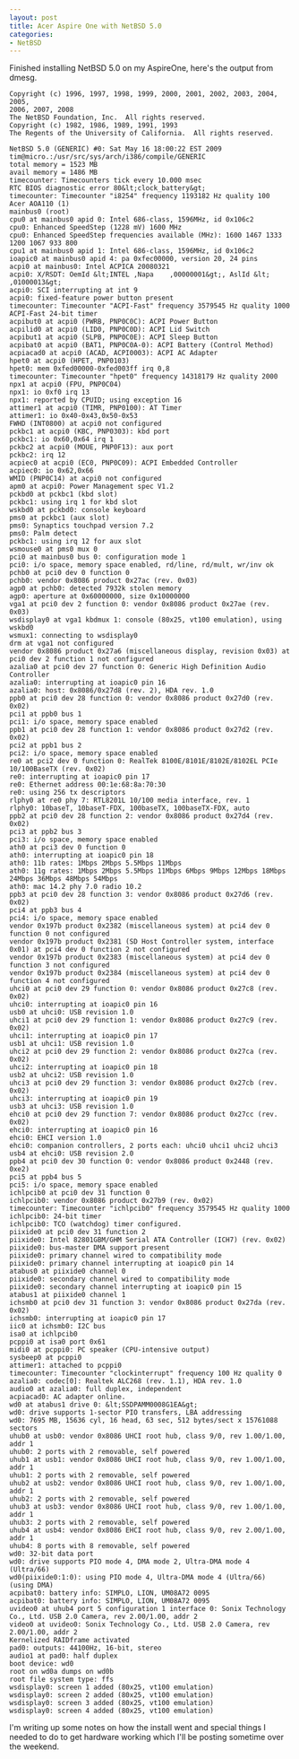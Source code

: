 ```yaml
---
layout: post
title: Acer Aspire One with NetBSD 5.0
categories:
- NetBSD
---
```


Finished installing NetBSD 5.0 on my AspireOne, here's the output from dmesg.

    Copyright (c) 1996, 1997, 1998, 1999, 2000, 2001, 2002, 2003, 2004, 2005,
    2006, 2007, 2008
    The NetBSD Foundation, Inc.  All rights reserved.
    Copyright (c) 1982, 1986, 1989, 1991, 1993
    The Regents of the University of California.  All rights reserved.

    NetBSD 5.0 (GENERIC) #0: Sat May 16 18:00:22 EST 2009
    tim@micro.:/usr/src/sys/arch/i386/compile/GENERIC
    total memory = 1523 MB
    avail memory = 1486 MB
    timecounter: Timecounters tick every 10.000 msec
    RTC BIOS diagnostic error 80&lt;clock_battery&gt;
    timecounter: Timecounter "i8254" frequency 1193182 Hz quality 100
    Acer AOA110 (1)
    mainbus0 (root)
    cpu0 at mainbus0 apid 0: Intel 686-class, 1596MHz, id 0x106c2
    cpu0: Enhanced SpeedStep (1228 mV) 1600 MHz
    cpu0: Enhanced SpeedStep frequencies available (MHz): 1600 1467 1333 1200 1067 933 800
    cpu1 at mainbus0 apid 1: Intel 686-class, 1596MHz, id 0x106c2
    ioapic0 at mainbus0 apid 4: pa 0xfec00000, version 20, 24 pins
    acpi0 at mainbus0: Intel ACPICA 20080321
    acpi0: X/RSDT: OemId &lt;INTEL ,Napa    ,00000001&gt;, AslId &lt;    ,01000013&gt;
    acpi0: SCI interrupting at int 9
    acpi0: fixed-feature power button present
    timecounter: Timecounter "ACPI-Fast" frequency 3579545 Hz quality 1000
    ACPI-Fast 24-bit timer
    acpibut0 at acpi0 (PWRB, PNP0C0C): ACPI Power Button
    acpilid0 at acpi0 (LID0, PNP0C0D): ACPI Lid Switch
    acpibut1 at acpi0 (SLPB, PNP0C0E): ACPI Sleep Button
    acpibat0 at acpi0 (BAT1, PNP0C0A-0): ACPI Battery (Control Method)
    acpiacad0 at acpi0 (ACAD, ACPI0003): ACPI AC Adapter
    hpet0 at acpi0 (HPET, PNP0103)
    hpet0: mem 0xfed00000-0xfed003ff irq 0,8
    timecounter: Timecounter "hpet0" frequency 14318179 Hz quality 2000
    npx1 at acpi0 (FPU, PNP0C04)
    npx1: io 0xf0 irq 13
    npx1: reported by CPUID; using exception 16
    attimer1 at acpi0 (TIMR, PNP0100): AT Timer
    attimer1: io 0x40-0x43,0x50-0x53
    FWHD (INT0800) at acpi0 not configured
    pckbc1 at acpi0 (KBC, PNP0303): kbd port
    pckbc1: io 0x60,0x64 irq 1
    pckbc2 at acpi0 (MOUE, PNP0F13): aux port
    pckbc2: irq 12
    acpiec0 at acpi0 (EC0, PNP0C09): ACPI Embedded Controller
    acpiec0: io 0x62,0x66
    WMID (PNP0C14) at acpi0 not configured
    apm0 at acpi0: Power Management spec V1.2
    pckbd0 at pckbc1 (kbd slot)
    pckbc1: using irq 1 for kbd slot
    wskbd0 at pckbd0: console keyboard
    pms0 at pckbc1 (aux slot)
    pms0: Synaptics touchpad version 7.2
    pms0: Palm detect
    pckbc1: using irq 12 for aux slot
    wsmouse0 at pms0 mux 0
    pci0 at mainbus0 bus 0: configuration mode 1
    pci0: i/o space, memory space enabled, rd/line, rd/mult, wr/inv ok
    pchb0 at pci0 dev 0 function 0
    pchb0: vendor 0x8086 product 0x27ac (rev. 0x03)
    agp0 at pchb0: detected 7932k stolen memory
    agp0: aperture at 0x60000000, size 0x10000000
    vga1 at pci0 dev 2 function 0: vendor 0x8086 product 0x27ae (rev. 0x03)
    wsdisplay0 at vga1 kbdmux 1: console (80x25, vt100 emulation), using wskbd0
    wsmux1: connecting to wsdisplay0
    drm at vga1 not configured
    vendor 0x8086 product 0x27a6 (miscellaneous display, revision 0x03) at pci0 dev 2 function 1 not configured
    azalia0 at pci0 dev 27 function 0: Generic High Definition Audio Controller
    azalia0: interrupting at ioapic0 pin 16
    azalia0: host: 0x8086/0x27d8 (rev. 2), HDA rev. 1.0
    ppb0 at pci0 dev 28 function 0: vendor 0x8086 product 0x27d0 (rev. 0x02)
    pci1 at ppb0 bus 1
    pci1: i/o space, memory space enabled
    ppb1 at pci0 dev 28 function 1: vendor 0x8086 product 0x27d2 (rev. 0x02)
    pci2 at ppb1 bus 2
    pci2: i/o space, memory space enabled
    re0 at pci2 dev 0 function 0: RealTek 8100E/8101E/8102E/8102EL PCIe 10/100BaseTX (rev. 0x02)
    re0: interrupting at ioapic0 pin 17
    re0: Ethernet address 00:1e:68:8a:70:30
    re0: using 256 tx descriptors
    rlphy0 at re0 phy 7: RTL8201L 10/100 media interface, rev. 1
    rlphy0: 10baseT, 10baseT-FDX, 100baseTX, 100baseTX-FDX, auto
    ppb2 at pci0 dev 28 function 2: vendor 0x8086 product 0x27d4 (rev. 0x02)
    pci3 at ppb2 bus 3
    pci3: i/o space, memory space enabled
    ath0 at pci3 dev 0 function 0
    ath0: interrupting at ioapic0 pin 18
    ath0: 11b rates: 1Mbps 2Mbps 5.5Mbps 11Mbps
    ath0: 11g rates: 1Mbps 2Mbps 5.5Mbps 11Mbps 6Mbps 9Mbps 12Mbps 18Mbps 24Mbps 36Mbps 48Mbps 54Mbps
    ath0: mac 14.2 phy 7.0 radio 10.2
    ppb3 at pci0 dev 28 function 3: vendor 0x8086 product 0x27d6 (rev. 0x02)
    pci4 at ppb3 bus 4
    pci4: i/o space, memory space enabled
    vendor 0x197b product 0x2382 (miscellaneous system) at pci4 dev 0 function 0 not configured
    vendor 0x197b product 0x2381 (SD Host Controller system, interface 0x01) at pci4 dev 0 function 2 not configured
    vendor 0x197b product 0x2383 (miscellaneous system) at pci4 dev 0 function 3 not configured
    vendor 0x197b product 0x2384 (miscellaneous system) at pci4 dev 0 function 4 not configured
    uhci0 at pci0 dev 29 function 0: vendor 0x8086 product 0x27c8 (rev. 0x02)
    uhci0: interrupting at ioapic0 pin 16
    usb0 at uhci0: USB revision 1.0
    uhci1 at pci0 dev 29 function 1: vendor 0x8086 product 0x27c9 (rev. 0x02)
    uhci1: interrupting at ioapic0 pin 17
    usb1 at uhci1: USB revision 1.0
    uhci2 at pci0 dev 29 function 2: vendor 0x8086 product 0x27ca (rev. 0x02)
    uhci2: interrupting at ioapic0 pin 18
    usb2 at uhci2: USB revision 1.0
    uhci3 at pci0 dev 29 function 3: vendor 0x8086 product 0x27cb (rev. 0x02)
    uhci3: interrupting at ioapic0 pin 19
    usb3 at uhci3: USB revision 1.0
    ehci0 at pci0 dev 29 function 7: vendor 0x8086 product 0x27cc (rev. 0x02)
    ehci0: interrupting at ioapic0 pin 16
    ehci0: EHCI version 1.0
    ehci0: companion controllers, 2 ports each: uhci0 uhci1 uhci2 uhci3
    usb4 at ehci0: USB revision 2.0
    ppb4 at pci0 dev 30 function 0: vendor 0x8086 product 0x2448 (rev. 0xe2)
    pci5 at ppb4 bus 5
    pci5: i/o space, memory space enabled
    ichlpcib0 at pci0 dev 31 function 0
    ichlpcib0: vendor 0x8086 product 0x27b9 (rev. 0x02)
    timecounter: Timecounter "ichlpcib0" frequency 3579545 Hz quality 1000
    ichlpcib0: 24-bit timer
    ichlpcib0: TCO (watchdog) timer configured.
    piixide0 at pci0 dev 31 function 2
    piixide0: Intel 82801GBM/GHM Serial ATA Controller (ICH7) (rev. 0x02)
    piixide0: bus-master DMA support present
    piixide0: primary channel wired to compatibility mode
    piixide0: primary channel interrupting at ioapic0 pin 14
    atabus0 at piixide0 channel 0
    piixide0: secondary channel wired to compatibility mode
    piixide0: secondary channel interrupting at ioapic0 pin 15
    atabus1 at piixide0 channel 1
    ichsmb0 at pci0 dev 31 function 3: vendor 0x8086 product 0x27da (rev. 0x02)
    ichsmb0: interrupting at ioapic0 pin 17
    iic0 at ichsmb0: I2C bus
    isa0 at ichlpcib0
    pcppi0 at isa0 port 0x61
    midi0 at pcppi0: PC speaker (CPU-intensive output)
    sysbeep0 at pcppi0
    attimer1: attached to pcppi0
    timecounter: Timecounter "clockinterrupt" frequency 100 Hz quality 0
    azalia0: codec[0]: Realtek ALC268 (rev. 1.1), HDA rev. 1.0
    audio0 at azalia0: full duplex, independent
    acpiacad0: AC adapter online.
    wd0 at atabus1 drive 0: &lt;SSDPAMM0008G1EA&gt;
    wd0: drive supports 1-sector PIO transfers, LBA addressing
    wd0: 7695 MB, 15636 cyl, 16 head, 63 sec, 512 bytes/sect x 15761088 sectors
    uhub0 at usb0: vendor 0x8086 UHCI root hub, class 9/0, rev 1.00/1.00, addr 1
    uhub0: 2 ports with 2 removable, self powered
    uhub1 at usb1: vendor 0x8086 UHCI root hub, class 9/0, rev 1.00/1.00, addr 1
    uhub1: 2 ports with 2 removable, self powered
    uhub2 at usb2: vendor 0x8086 UHCI root hub, class 9/0, rev 1.00/1.00, addr 1
    uhub2: 2 ports with 2 removable, self powered
    uhub3 at usb3: vendor 0x8086 UHCI root hub, class 9/0, rev 1.00/1.00, addr 1
    uhub3: 2 ports with 2 removable, self powered
    uhub4 at usb4: vendor 0x8086 EHCI root hub, class 9/0, rev 2.00/1.00, addr 1
    uhub4: 8 ports with 8 removable, self powered
    wd0: 32-bit data port
    wd0: drive supports PIO mode 4, DMA mode 2, Ultra-DMA mode 4 (Ultra/66)
    wd0(piixide0:1:0): using PIO mode 4, Ultra-DMA mode 4 (Ultra/66) (using DMA)
    acpibat0: battery info: SIMPLO, LION, UM08A72 0095
    acpibat0: battery info: SIMPLO, LION, UM08A72 0095
    uvideo0 at uhub4 port 5 configuration 1 interface 0: Sonix Technology Co., Ltd. USB 2.0 Camera, rev 2.00/1.00, addr 2
    video0 at uvideo0: Sonix Technology Co., Ltd. USB 2.0 Camera, rev 2.00/1.00, addr 2
    Kernelized RAIDframe activated
    pad0: outputs: 44100Hz, 16-bit, stereo
    audio1 at pad0: half duplex
    boot device: wd0
    root on wd0a dumps on wd0b
    root file system type: ffs
    wsdisplay0: screen 1 added (80x25, vt100 emulation)
    wsdisplay0: screen 2 added (80x25, vt100 emulation)
    wsdisplay0: screen 3 added (80x25, vt100 emulation)
    wsdisplay0: screen 4 added (80x25, vt100 emulation)

I'm writing up some notes on how the install went and special things I needed to
do to get hardware working which I'll be posting sometime over the weekend.
